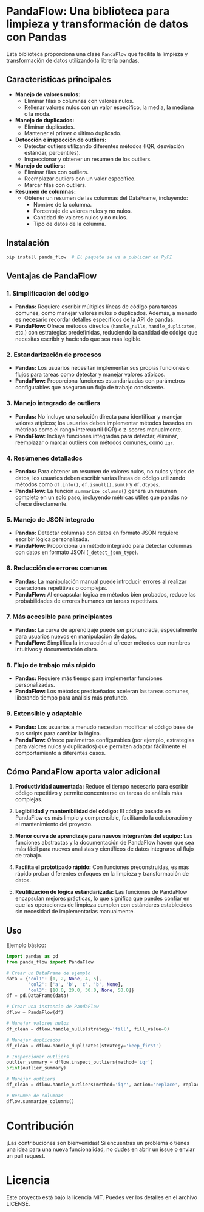 # PandaFlow: Una biblioteca para limpieza y transformación de datos con Pandas

Esta biblioteca proporciona una clase `PandaFlow` que facilita la limpieza y transformación de datos utilizando la librería pandas. 

## Características principales

* **Manejo de valores nulos:**
    * Eliminar filas o columnas con valores nulos.
    * Rellenar valores nulos con un valor específico, la media, la mediana o la moda.
* **Manejo de duplicados:**
    * Eliminar duplicados.
    * Mantener el primer o último duplicado.
* **Detección e inspección de outliers:**
    * Detectar outliers utilizando diferentes métodos (IQR, desviación estándar, percentiles).
    * Inspeccionar y obtener un resumen de los outliers.
* **Manejo de outliers:**
    * Eliminar filas con outliers.
    * Reemplazar outliers con un valor específico.
    * Marcar filas con outliers.
* **Resumen de columnas:**
    * Obtener un resumen de las columnas del DataFrame, incluyendo:
        * Nombre de la columna.
        * Porcentaje de valores nulos y no nulos.
        * Cantidad de valores nulos y no nulos.
        * Tipo de datos de la columna.

## Instalación

```bash
pip install panda_flow  # El paquete se va a publicar en PyPI
```

## Ventajas de PandaFlow

### 1. **Simplificación del código**
- **Pandas:** Requiere escribir múltiples líneas de código para tareas comunes, como manejar valores nulos o duplicados. Además, a menudo es necesario recordar detalles específicos de la API de pandas.
- **PandaFlow:** Ofrece métodos directos (`handle_nulls`, `handle_duplicates`, etc.) con estrategias predefinidas, reduciendo la cantidad de código que necesitas escribir y haciendo que sea más legible.

### 2. **Estandarización de procesos**
- **Pandas:** Los usuarios necesitan implementar sus propias funciones o flujos para tareas como detectar y manejar valores atípicos.
- **PandaFlow:** Proporciona funciones estandarizadas con parámetros configurables que aseguran un flujo de trabajo consistente.

### 3. **Manejo integrado de outliers**
- **Pandas:** No incluye una solución directa para identificar y manejar valores atípicos; los usuarios deben implementar métodos basados en métricas como el rango intercuartil (IQR) o z-scores manualmente.
- **PandaFlow:** Incluye funciones integradas para detectar, eliminar, reemplazar o marcar outliers con métodos comunes, como `iqr`.

### 4. **Resúmenes detallados**
- **Pandas:** Para obtener un resumen de valores nulos, no nulos y tipos de datos, los usuarios deben escribir varias líneas de código utilizando métodos como `df.info()`, `df.isnull().sum()` y `df.dtypes`.
- **PandaFlow:** La función `summarize_columns()` genera un resumen completo en un solo paso, incluyendo métricas útiles que pandas no ofrece directamente.

### 5. **Manejo de JSON integrado**
- **Pandas:** Detectar columnas con datos en formato JSON requiere escribir lógica personalizada.
- **PandaFlow:** Proporciona un método integrado para detectar columnas con datos en formato JSON (`_detect_json_type`).

### 6. **Reducción de errores comunes**
- **Pandas:** La manipulación manual puede introducir errores al realizar operaciones repetitivas o complejas.
- **PandaFlow:** Al encapsular lógica en métodos bien probados, reduce las probabilidades de errores humanos en tareas repetitivas.

### 7. **Más accesible para principiantes**
- **Pandas:** La curva de aprendizaje puede ser pronunciada, especialmente para usuarios nuevos en manipulación de datos.
- **PandaFlow:** Simplifica la interacción al ofrecer métodos con nombres intuitivos y documentación clara.

### 8. **Flujo de trabajo más rápido**
- **Pandas:** Requiere más tiempo para implementar funciones personalizadas.
- **PandaFlow:** Los métodos prediseñados aceleran las tareas comunes, liberando tiempo para análisis más profundo.

### 9. **Extensible y adaptable**
- **Pandas:** Los usuarios a menudo necesitan modificar el código base de sus scripts para cambiar la lógica.
- **PandaFlow:** Ofrece parámetros configurables (por ejemplo, estrategias para valores nulos y duplicados) que permiten adaptar fácilmente el comportamiento a diferentes casos.

## Cómo PandaFlow aporta valor adicional

1. **Productividad aumentada:** Reduce el tiempo necesario para escribir código repetitivo y permite concentrarse en tareas de análisis más complejas.

2. **Legibilidad y mantenibilidad del código:** El código basado en PandaFlow es más limpio y comprensible, facilitando la colaboración y el mantenimiento del proyecto.

3. **Menor curva de aprendizaje para nuevos integrantes del equipo:** Las funciones abstractas y la documentación de PandaFlow hacen que sea más fácil para nuevos analistas y científicos de datos integrarse al flujo de trabajo.

4. **Facilita el prototipado rápido:** Con funciones preconstruidas, es más rápido probar diferentes enfoques en la limpieza y transformación de datos.

5. **Reutilización de lógica estandarizada:** Las funciones de PandaFlow encapsulan mejores prácticas, lo que significa que puedes confiar en que las operaciones de limpieza cumplen con estándares establecidos sin necesidad de implementarlas manualmente.


## Uso

Ejemplo básico:

```python
import pandas as pd
from panda_flow import PandaFlow

# Crear un DataFrame de ejemplo
data = {'col1': [1, 2, None, 4, 5], 
        'col2': ['a', 'b', 'c', 'b', None], 
        'col3': [10.0, 20.0, 30.0, None, 50.0]}
df = pd.DataFrame(data)

# Crear una instancia de PandaFlow
dflow = PandaFlow(df)

# Manejar valores nulos
df_clean = dflow.handle_nulls(strategy='fill', fill_value=0) 

# Manejar duplicados
df_clean = dflow.handle_duplicates(strategy='keep_first')

# Inspeccionar outliers
outlier_summary = dflow.inspect_outliers(method='iqr')
print(outlier_summary)

# Manejar outliers
df_clean = dflow.handle_outliers(method='iqr', action='replace', replacement_value=0)

# Resumen de columnas
dflow.summarize_columns()
```


# Contribución

¡Las contribuciones son bienvenidas! Si encuentras un problema o tienes una idea para una nueva funcionalidad, no dudes en abrir un issue o enviar un pull request.

# Licencia

Este proyecto está bajo la licencia MIT. Puedes ver los detalles en el archivo LICENSE.
